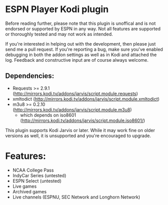 ﻿# ESPN Player Kodi plugin #
Before reading further, please note that this plugin is unoffical and is not endorsed or supported by ESPN in any way. Not all features are supported or thoroughly tested and may not work as intended.

If you're interested in helping out with the development, then please just send me a pull request. If you're reporting a bug, make sure you've enabled debugging in both the addon settings as well as in Kodi and attached the log. Feedback and constructive input are of course always welcome.


## Dependencies: ##
 * Requests >= 2.9.1 (http://mirrors.kodi.tv/addons/jarvis/script.module.requests)
 * xmltodict (http://mirrors.kodi.tv/addons/jarvis/script.module.xmltodict)
 * m3u8 >= 0.2.10 (http://mirrors.kodi.tv/addons/jarvis/script.module.m3u8)
   * which depends on iso8601 (http://mirrors.kodi.tv/addons/jarvis/script.module.iso8601/)
 

This plugin supports Kodi Jarvis or later. While it may work fine on older versions as well, it is unsupported and you're encouraged to upgrade.

# Features: #
 * NCAA College Pass
 * IndyCar Series (untested)
 * ESPN Select (untested)
 * Live games
 * Archived games
 * Live channels (ESPNU, SEC Network and Longhorn Network)
